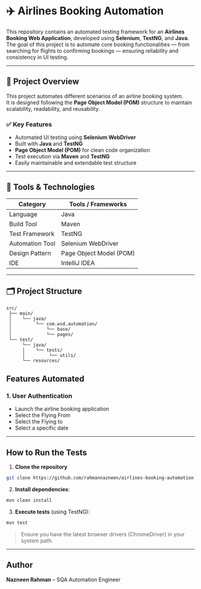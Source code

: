 # ✈️ Airlines Booking Automation

This repository contains an automated testing framework for an **Airlines Booking Web Application**, developed using **Selenium**, **TestNG**, and **Java**.  
The goal of this project is to automate core booking functionalities — from searching for flights to confirming bookings — ensuring reliability and consistency in UI testing.

---

## 🚀 Project Overview

This project automates different scenarios of an airline booking system.  
It is designed following the **Page Object Model (POM)** structure to maintain scalability, readability, and reusability.

### ✅ Key Features
- Automated UI testing using **Selenium WebDriver**
- Built with **Java** and **TestNG**
- **Page Object Model (POM)** for clean code organization
- Test execution via **Maven** and **TestNG**
- Easily maintainable and extendable test structure

---

## 🧰 Tools & Technologies

| Category | Tools / Frameworks |
|-----------|--------------------|
| Language | Java |
| Build Tool | Maven |
| Test Framework | TestNG |
| Automation Tool | Selenium WebDriver |
| Design Pattern | Page Object Model (POM) |
| IDE | IntelliJ IDEA |

---

## 🗂️ Project Structure
```
src/
 ├── main/
 │    └── java/
 │         └── com.wsd.automation/
 │             └── base/
 │             └── pages/
 └── test/
      └── java/
      │    └── tests/
      │         └── utils/
      └── resources/
```

## Features Automated

### 1. User Authentication
- Launch the airline booking application
- Select the Flying From 
- Select the Flying to
- Select a specific date

---
## How to Run the Tests

1. **Clone the repository**
```bash
git clone https://github.com/rahmannazneen/airlines-booking-automation.git
```

2. **Install dependencies**:
```bash
mvn clean install
```

3. **Execute tests** (using TestNG):
```bash
mvn test
```

> Ensure you have the latest browser drivers (ChromeDriver) in your system path.

---

## Author

**Nazneen Rahman** – SQA Automation Engineer